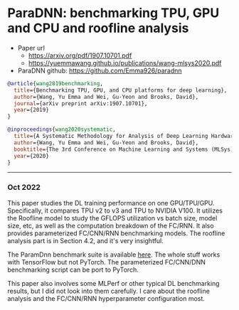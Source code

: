 # ParaDNN: benchmarking TPU, GPU and CPU and roofline analysis

- Paper url
  - https://arxiv.org/pdf/1907.10701.pdf
  - https://yuemmawang.github.io/publications/wang-mlsys2020.pdf
- ParaDNN github: https://github.com/Emma926/paradnn

```bibtex
@article{wang2019benchmarking,
  title={Benchmarking TPU, GPU, and CPU platforms for deep learning},
  author={Wang, Yu Emma and Wei, Gu-Yeon and Brooks, David},
  journal={arXiv preprint arXiv:1907.10701},
  year={2019}
}

@inproceedings{wang2020systematic,
  title={A Systematic Methodology for Analysis of Deep Learning Hardware and Software Platforms},
  author={Wang, Yu Emma and Wei, Gu-Yeon and Brooks, David},
  booktitle={The 3rd Conference on Machine Learning and Systems (MLSys)},
  year={2020}
}
```
---
### Oct 2022

This paper studies the DL training performance on one GPU/TPU/GPU.
 Specifically, it compares TPU v2 to v3 and TPU to NVIDIA V100.
 It utilizes the Roofline model to study the GFLOPS utilization vs
 batch size, model size, etc, as well as the computation breakdown of the FC/RNN.
 It also provides parameterized FC/CNN/RNN benchmarking models.
 The roofline analysis part is in Section 4.2, and it's very insightful.

The ParamDnn benchmark suite is available [here](https://github.com/Emma926/paradnn).
 The whole stuff works with TensorFlow but not PyTorch.
 The parameterized FC/CNN/DNN benchmarking script can be port to PyTorch.

This paper also involves some MLPerf or other typical DL benchmarking results,
 but I did not look into them carefully. I care about the roofline analysis and the
 FC/CNN/RNN hyperparameter configuration most.
